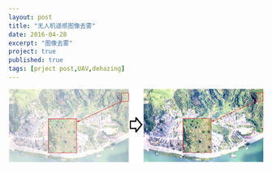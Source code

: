 ```yaml
---
layout: post
title: "无人机遥感图像去雾"
date: 2016-04-28
excerpt: "图像去雾"
project: true
published: true
tags: [prject post,UAV,dehazing]
---
```


![dehazing](Dehazing.png)